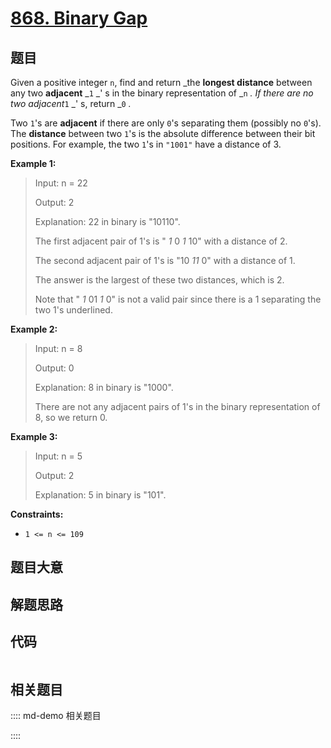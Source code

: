 # [868. Binary Gap](https://leetcode.com/problems/binary-gap)

## 题目

Given a positive integer `n`, find and return _the **longest distance**
between any two **adjacent** _`1` _' s in the binary representation of _`n` _.
If there are no two adjacent_`1` _' s, return _`0` _._

Two `1`'s are **adjacent** if there are only `0`'s separating them (possibly
no `0`'s). The **distance** between two `1`'s is the absolute difference
between their bit positions. For example, the two `1`'s in `"1001"` have a
distance of 3.



**Example 1:**

> Input: n = 22
> 
> Output: 2
> 
> Explanation: 22 in binary is "10110".
> 
> The first adjacent pair of 1's is " _1_ 0 _1_ 10" with a distance of 2.
> 
> The second adjacent pair of 1's is "10 _11_ 0" with a distance of 1.
> 
> The answer is the largest of these two distances, which is 2.
> 
> Note that " _1_ 01 _1_ 0" is not a valid pair since there is a 1 separating the two 1's underlined.

**Example 2:**

> Input: n = 8
> 
> Output: 0
> 
> Explanation: 8 in binary is "1000".
> 
> There are not any adjacent pairs of 1's in the binary representation of 8, so we return 0.

**Example 3:**

> Input: n = 5
> 
> Output: 2
> 
> Explanation: 5 in binary is "101".

**Constraints:**

  * `1 <= n <= 109`


## 题目大意

## 解题思路

## 代码

```javascript

```

## 相关题目

:::: md-demo 相关题目

::::
